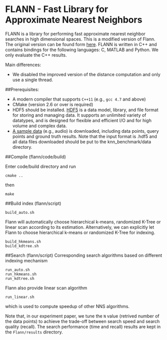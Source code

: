 FLANN - Fast Library for Approximate Nearest Neighbors
======================================================

FLANN is a library for performing fast approximate nearest neighbor searches in high dimensional spaces. This is a modified version of Flann. The original version can be found form  [here](http://www.cs.ubc.ca/~mariusm/flann). FLANN is written in C++ and contains bindings for the following languages: C, MATLAB and Python. We only evaluate the C++ results.

Main differences:

- We disabled the improved version of the distance computation and only use a single thread.

##Prerequisites:

- A modern compiler that supports `C++11` (e.g., `gcc 4.7` and above)
- CMake (version 2.6 or over is required)
- HDF5 should be installed. [HDF5](https://www.hdfgroup.org/HDF5/) is a data model, library, and file format for storing and managing data. It supports an unlimited variety of datatypes, and is designed for flexible and efficient I/O and for high volume and complex data.
- [A sample data](https://github.com/DBWangGroupUNSW/nns_benchmark/tree/master/data) (e.g., audio) is downloaded, including data points, query points and ground truth results. Note that the input format is .hdf5 and all data files downloaded should be put to the knn_benchmark/data directory.

##Compile  (flann/code/build)

Enter code/build directory and run 
```
cmake .. 
```
then

```
make
```

##Build index (flann/script)

```
build_auto.sh
```
Flann will automatically choose hierarchical k-means, randomized K-Tree or linear scan according to its estimation.
Alternatively, we can explicitly let Flann to choose hierarchical k-means or randomized K-Tree for indexing.

```
build_hkmeans.sh 
build_kdtree.sh 
```

##Search (flann/script)
Corresponding search algorithms based on different indexing mechanism 
```
run_auto.sh
run_hkmeans.sh
run_kdtree.sh
```

Flann also provide linear scan algorithm 

```
run_linear.sh
```
which is used to compute speedup of other NNS algorithms.


Note that, in our experiment paper, we tune the `N` value (retrived number of
the data points) to achieve the trade-off between search speed and search
quality (recall). The search performance (time and recall) results are kept in
the `Flann/results` directory.


